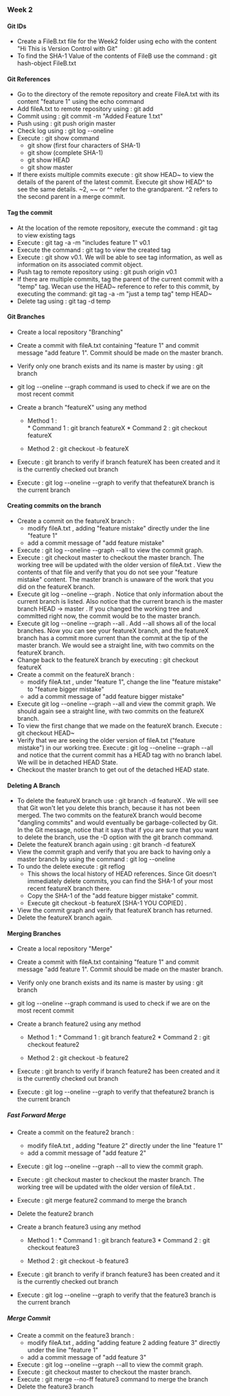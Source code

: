 ### Week 2

#### Git IDs

* Create a FileB.txt file for the Week2 folder using echo with the content "Hi This is Version Control with Git"
* To find the SHA-1 Value of the contents of FileB use the command : git hash-object FileB.txt

#### Git References

* Go to the directory of the remote repository and create FileA.txt with its content "feature 1" using the echo command
* Add fileA.txt to remote repository using : git add
* Commit using : git commit -m "Added Feature 1.txt"
* Push using : git push origin master
* Check log using : git log --oneline
* Execute : git show command
  * git show (first four characters of SHA-1)
  * git show (complete SHA-1)
  * git show HEAD
  * git show master
* If there exists multiple commits execute : git show HEAD~ to view the details of the parent
of the latest commit. Execute git show HEAD^ to see the same details. ~2, ~~ or ^^ refer to the grandparent. ^2 refers to the second parent in a merge commit.

#### Tag the commit

* At the location of the remote repository, execute the command : git tag to view existing  tags
* Execute : git tag -a -m "includes feature 1" v0.1
* Execute the command : git tag to view the created tag
* Execute : git show v0.1. We will be able to see tag information, as well as information on its associated commit object.
* Push tag to remote repository using : git push origin v0.1
* If there are multiple commits, tag the parent of the current commit with a "temp" tag. Wecan use the HEAD~ reference to refer to this commit, by executing the command: git tag -a -m "just a temp tag" temp HEAD~
* Delete tag using : git tag -d temp

#### Git Branches

* Create a local repository "Branching"
* Create a commit with fileA.txt containing "feature 1" and commit message "add feature 1". Commit should be made on the master branch.
* Verify only one branch exists and its name is master by using : git branch
* git log --oneline --graph command is used to check if we are on the most recent commit
* Create a branch "featureX" using any method
  * Method 1 :  
        * Command 1 : git branch featureX
        * Command 2 : git checkout featureX

  * Method 2 : git checkout -b featureX
  
 * Execute : git branch to verify if branch featureX has been created and it is the currently checked out branch
 * Execute : git log --oneline --graph to verify that thefeatureX branch is the current branch
 
#### Creating commits on the branch

* Create a commit on the featureX branch : 
  * modify fileA.txt , adding "feature mistake" directly under the line "feature 1" 
  * add a commit message of "add feature mistake"
* Execute : git log --oneline --graph --all to view the commit graph. 
* Execute : git checkout master to checkout the master branch. The working tree will be
updated with the older version of fileA.txt . View the contents of that file and verify that
you do not see your "feature mistake" content. The master branch is unaware of the work
that you did on the featureX branch.
* Execute git log --oneline --graph . Notice that only information about the current
branch is listed. Also notice that the current branch is the master branch HEAD ->
master . If you changed the working tree and committed right now, the commit would be
to the master branch.
* Execute git log --oneline --graph --all . Add --all shows all of the local branches.
Now you can see your featureX branch, and the featureX branch has a commit more
current than the commit at the tip of the master branch. We would see a straight line, with two commits on the featureX branch.
* Change back to the featureX branch by executing : git checkout featureX
* Create a commit on the featureX branch : 
  * modify fileA.txt , under "feature 1", change the line "feature mistake" to "feature
bigger mistake"
  * add a commit message of "add feature bigger mistake"
* Execute git log --oneline --graph --all and view the commit graph. We should again see a straight line, with two commits on the featureX branch.
* To view the first change that we made on the featureX branch. Execute :  git checkout HEAD~
* Verify that we are seeing the older version of fileA.txt ("feature mistake") in our working tree. Execute : git log --oneline --graph --all and notice that the current commit has a HEAD tag with no branch label. We will be in detached HEAD State.
* Checkout the master branch to get out of the detached HEAD state.

#### Deleting A Branch

* To delete the featureX branch use : git branch -d featureX . We will see that Git
won't let you delete this branch, because it has not been merged. The two commits on
the featureX branch would become "dangling commits" and would eventually be
garbage-collected by Git. In the Git message, notice that it says that if you are sure that
you want to delete the branch, use the -D option with the git branch command.
* Delete the featureX branch again using : git branch -d featureX
* View the commit graph and verify that you are back to having only a master branch by using the command : git log --oneline
* To undo the delete execute :  git reflog 
  * This shows the local history of HEAD references. Since Git doesn't immediately
delete commits, you can find the SHA-1 of your most recent featureX branch there.
  * Copy the SHA-1 of the "add feature bigger mistake" commit. 
  * Execute git checkout -b featureX [SHA-1 YOU COPIED] . 
* View the commit graph and verify that featureX branch has returned.
* Delete the featureX branch again.


#### Merging Branches

* Create a local repository "Merge"
* Create a commit with fileA.txt containing "feature 1" and commit message "add feature 1". Commit should be made on the master branch.
* Verify only one branch exists and its name is master by using : git branch
* git log --oneline --graph command is used to check if we are on the most recent commit
* Create a branch feature2 using any method
  * Method 1 : 
              * Command 1 : git branch feature2
              * Command 2 : git checkout feature2

  * Method 2 : git checkout -b feature2
  
 * Execute : git branch to verify if branch feature2 has been created and it is the currently checked out branch
 * Execute : git log --oneline --graph to verify that thefeature2 branch is the current branch

##### Fast Forward Merge

* Create a commit on the feature2 branch : 
  * modify fileA.txt , adding "feature 2" directly under the line "feature 1" 
  * add a commit message of "add feature 2"
* Execute : git log --oneline --graph --all to view the commit graph. 
* Execute : git checkout master to checkout the master branch. The working tree will be
updated with the older version of fileA.txt . 
* Execute : git merge feature2 command to merge the branch
* Delete the feature2 branch

* Create a branch feature3 using any method
  * Method 1 : 
              * Command 1 : git branch feature3
              * Command 2 : git checkout feature3

  * Method 2 : git checkout -b feature3
  
 * Execute : git branch to verify if branch feature3 has been created and it is the currently checked out branch
 * Execute : git log --oneline --graph to verify that the feature3 branch is the current branch

#####  Merge Commit

* Create a commit on the feature3 branch : 
  * modify fileA.txt , adding "adding feature 2
adding feature 3" directly under the line "feature 1" 
  * add a commit message of "add feature 3"
* Execute : git log --oneline --graph --all to view the commit graph. 
* Execute : git checkout master to checkout the master branch.
* Execute : git merge --no-ff feature3 command to merge the branch
* Delete the feature3 branch
